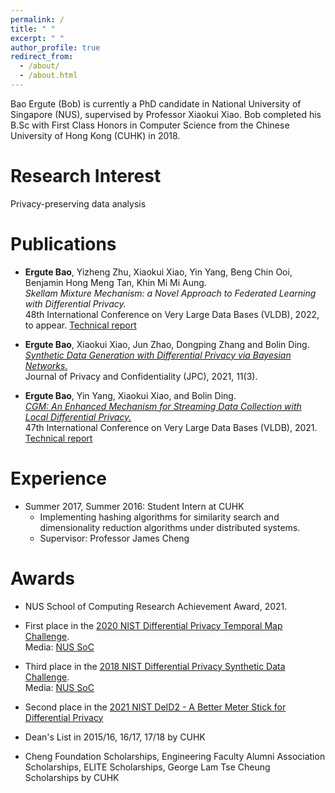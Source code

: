 ```yaml
---
permalink: /
title: " "
excerpt: " "
author_profile: true
redirect_from:
  - /about/
  - /about.html
---
```


Bao Ergute (Bob) is currently a PhD candidate in National University of Singapore (NUS), supervised by Professor Xiaokui Xiao. Bob completed his B.Sc with First Class Honors in Computer Science from the Chinese University of Hong Kong (CUHK) in 2018.

Research Interest
======
Privacy-preserving data analysis

Publications
======
- **Ergute Bao**, Yizheng Zhu, Xiaokui Xiao, Yin Yang, Beng Chin Ooi, Benjamin Hong Meng Tan, Khin Mi Mi Aung.\
*Skellam Mixture Mechanism: a Novel Approach to Federated Learning with Differential Privacy.*\
48th International Conference on Very Large Data Bases (VLDB), 2022, to appear.
[Technical report](https://paulgute.github.io//files/p2482-ergute.pdf)
<!-- <a href="https://journalprivacyconfidentiality.org/index.php/jpc/article/download/776/723">link</a> -->

- **Ergute Bao**, Xiaokui Xiao, Jun Zhao, Dongping Zhang and Bolin Ding.\
[*Synthetic Data Generation with Differential Privacy via Bayesian Networks.*](https://journalprivacyconfidentiality.org/index.php/jpc/article/download/776/723)\
Journal of Privacy and Confidentiality (JPC), 2021, 11(3).

- **Ergute Bao**, Yin Yang, Xiaokui Xiao, and Bolin Ding.\
[*CGM: An Enhanced Mechanism for Streaming Data Collection with Local Differential Privacy.*](http://vldb.org/pvldb/vol14/p2258-bao.pdf)\
47th International Conference on Very Large Data Bases (VLDB), 2021.
[Technical report](https://paulgute.github.io//files/p2258-bao-technical.pdf)
<!-- <a href="http://vldb.org/pvldb/vol14/p2258-bao.pdf">link</a> -->
<!-- (Acceptance rate: 23%) -->



Experience
======
* Summer 2017, Summer 2016: Student Intern at CUHK
  * Implementing hashing algorithms for similarity search and dimensionality reduction algorithms under distributed systems.
  <!-- * Implementing dimensionality reduction algorithms under distributed systems. -->
  * Supervisor: Professor James Cheng

<!-- * Summer 2016: Student Intern
  * The Chinese University of Hong Kong
  * Implementing dimensionality reduction algorithms under distributed systems.
  * Supervisor: Professor James Cheng -->


Awards
======
- NUS School of Computing Research Achievement Award, 2021.

- First place in the [2020 NIST Differential Privacy Temporal Map Challenge](https://www.nist.gov/ctl/pscr/open-innovation-prize-challenges/current-and-upcoming-prize-challenges/2020-differential).\
Media: [NUS SoC](https://www.comp.nus.edu.sg/news/2021-nistchallenge/)

- Third place in the [2018 NIST Differential Privacy Synthetic Data Challenge](https://www.nist.gov/ctl/pscr/team-privbayes).\
Media: [NUS SoC](https://www.comp.nus.edu.sg/news/archives/y2019/2019-nist-differential-privacy-synthetic-data-challenge/)

- Second place in the [2021 NIST DeID2 - A Better Meter Stick for Differential Privacy](https://www.herox.com/bettermeterstick/updates)

- Dean's List in 2015/16, 16/17, 17/18 by CUHK

- Cheng Foundation Scholarships, Engineering Faculty Alumni Association Scholarships, ELITE Scholarships, George Lam Tse Cheung Scholarships by CUHK

<!-- - ELITE Scholarships by CUHK.

- Engineering Faculty Alumni Association Scholarships by CUHK.

- George Lam Tse Cheung Scholarships, awarded by Lee Woo Sing College, CUHK. -->
